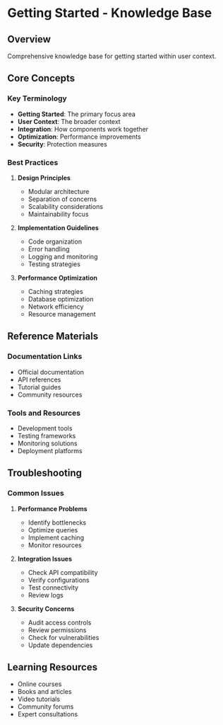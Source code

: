 # Getting Started - Knowledge Base

## Overview
Comprehensive knowledge base for getting started within user context.

## Core Concepts

### Key Terminology
- **Getting Started**: The primary focus area
- **User Context**: The broader context
- **Integration**: How components work together
- **Optimization**: Performance improvements
- **Security**: Protection measures

### Best Practices
1. **Design Principles**
   - Modular architecture
   - Separation of concerns
   - Scalability considerations
   - Maintainability focus

2. **Implementation Guidelines**
   - Code organization
   - Error handling
   - Logging and monitoring
   - Testing strategies

3. **Performance Optimization**
   - Caching strategies
   - Database optimization
   - Network efficiency
   - Resource management

## Reference Materials

### Documentation Links
- Official documentation
- API references
- Tutorial guides
- Community resources

### Tools and Resources
- Development tools
- Testing frameworks
- Monitoring solutions
- Deployment platforms

## Troubleshooting

### Common Issues
1. **Performance Problems**
   - Identify bottlenecks
   - Optimize queries
   - Implement caching
   - Monitor resources

2. **Integration Issues**
   - Check API compatibility
   - Verify configurations
   - Test connectivity
   - Review logs

3. **Security Concerns**
   - Audit access controls
   - Review permissions
   - Check for vulnerabilities
   - Update dependencies

## Learning Resources
- Online courses
- Books and articles
- Video tutorials
- Community forums
- Expert consultations
